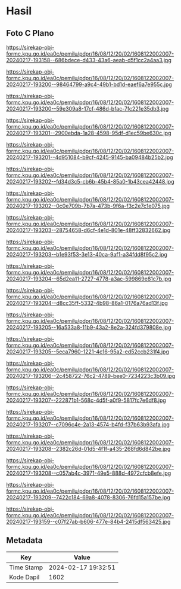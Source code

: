 # Hasil

## Foto C Plano

https://sirekap-obj-formc.kpu.go.id/ea0c/pemilu/pdpr/16/08/12/20/02/1608122002007-20240217-193158--686bdece-d433-43a6-aeab-d5f1cc2a4aa3.jpg

https://sirekap-obj-formc.kpu.go.id/ea0c/pemilu/pdpr/16/08/12/20/02/1608122002007-20240217-193200--98464799-a9c4-49b1-bd1d-eaef6a7e955c.jpg

https://sirekap-obj-formc.kpu.go.id/ea0c/pemilu/pdpr/16/08/12/20/02/1608122002007-20240217-193200--59e309a8-17cf-486d-bfac-7fc221e35db3.jpg

https://sirekap-obj-formc.kpu.go.id/ea0c/pemilu/pdpr/16/08/12/20/02/1608122002007-20240217-193201--2900ebda-1a28-4598-95df-d1ec59be630c.jpg

https://sirekap-obj-formc.kpu.go.id/ea0c/pemilu/pdpr/16/08/12/20/02/1608122002007-20240217-193201--4d951084-b9cf-4245-9145-ba09484b25b2.jpg

https://sirekap-obj-formc.kpu.go.id/ea0c/pemilu/pdpr/16/08/12/20/02/1608122002007-20240217-193202--fd34d3c5-cb6b-45b4-85a0-1b43cea42448.jpg

https://sirekap-obj-formc.kpu.go.id/ea0c/pemilu/pdpr/16/08/12/20/02/1608122002007-20240217-193202--0c0e709b-7b7a-473b-9f6a-f3c2e7c1e075.jpg

https://sirekap-obj-formc.kpu.go.id/ea0c/pemilu/pdpr/16/08/12/20/02/1608122002007-20240217-193203--28754658-d6cf-4e1d-801e-48ff32832662.jpg

https://sirekap-obj-formc.kpu.go.id/ea0c/pemilu/pdpr/16/08/12/20/02/1608122002007-20240217-193203--b1e93f53-3e13-40ca-9af1-a34fdd8f95c2.jpg

https://sirekap-obj-formc.kpu.go.id/ea0c/pemilu/pdpr/16/08/12/20/02/1608122002007-20240217-193204--65d2ea11-2727-4778-a3ac-599869e81c7b.jpg

https://sirekap-obj-formc.kpu.go.id/ea0c/pemilu/pdpr/16/08/12/20/02/1608122002007-20240217-193204--d8cc35ff-5332-4b98-86a1-0176a76ad13f.jpg

https://sirekap-obj-formc.kpu.go.id/ea0c/pemilu/pdpr/16/08/12/20/02/1608122002007-20240217-193205--16a533a8-11b9-43a2-8e2a-324fd379808e.jpg

https://sirekap-obj-formc.kpu.go.id/ea0c/pemilu/pdpr/16/08/12/20/02/1608122002007-20240217-193205--5eca7960-1221-4c16-95a2-ed52ccb231f4.jpg

https://sirekap-obj-formc.kpu.go.id/ea0c/pemilu/pdpr/16/08/12/20/02/1608122002007-20240217-193206--2c458722-76c2-4789-bee0-7234223c3b09.jpg

https://sirekap-obj-formc.kpu.go.id/ea0c/pemilu/pdpr/16/08/12/20/02/1608122002007-20240217-193207--222871b1-568c-4d5f-a0f9-5817fc7e6df8.jpg

https://sirekap-obj-formc.kpu.go.id/ea0c/pemilu/pdpr/16/08/12/20/02/1608122002007-20240217-193207--c7096c4e-2a13-4574-b4fd-f37b63b93afa.jpg

https://sirekap-obj-formc.kpu.go.id/ea0c/pemilu/pdpr/16/08/12/20/02/1608122002007-20240217-193208--2382c26d-01d5-4f1f-a435-268fd6d842be.jpg

https://sirekap-obj-formc.kpu.go.id/ea0c/pemilu/pdpr/16/08/12/20/02/1608122002007-20240217-193208--c057ab4c-3971-49e5-888d-4972cfcb8efe.jpg

https://sirekap-obj-formc.kpu.go.id/ea0c/pemilu/pdpr/16/08/12/20/02/1608122002007-20240217-193209--7422c184-69a8-4078-8306-76fd15a157be.jpg

https://sirekap-obj-formc.kpu.go.id/ea0c/pemilu/pdpr/16/08/12/20/02/1608122002007-20240217-193159--c07f27ab-b606-477e-84b4-2415df563425.jpg


## Metadata

| Key        | Value               |
| ---------- | ------------------- |
| Time Stamp | 2024-02-17 19:32:51 |
| Kode Dapil | 1602                |



